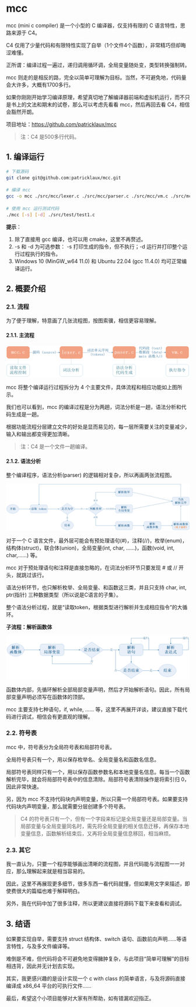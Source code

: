 # mcc

mcc (mini c compiler) 是一个小型的 C 编译器，仅支持有限的 C 语言特性，思路来源于 C4。

C4 仅用了少量代码和有限特性实现了自举（1个文件4个函数），非常精巧但却晦涩难懂。

正所谓：编译过程一遍过，递归调用循环调，全局变量随处变，类型转换强制转。

mcc 则走的是相反的路，完全以简单可理解为目标。当然，不可避免地，代码量会大许多，大概有1700多行。

如果你刚刚开始学习编译原理，希望真切地了解编译器前端和虚拟机运行，而不只是书上的文法和期末的试卷，那么可以考虑先看看 mcc，然后再回去看 C4，相信会豁然开朗。

项目地址：https://github.com/patricklaux/mcc

> 注：C4 是500多行代码。

## 1. 编译运行

```bash
# 下载源码
git clone git@github.com:patricklaux/mcc.git

# 编译 mcc
gcc -o mcc ./src/mcc/lexer.c ./src/mcc/parser.c ./src/mcc/vm.c ./src/mcc/mcc.c

# 使用 mcc 运行测试代码
./mcc [-s] [-d] ./src/test/test1.c
```

**提示**：

1. 除了直接用 gcc 编译，也可以用 cmake，这里不再赘述。
2. -s 和 -d 为可选参数： -s 打印生成的指令，但不执行；-d 运行并打印整个运行过程执行的指令。
3. Windows 10 (MinGW_w64 11.0) 和 Ubuntu 22.04 (gcc 11.4.0) 均可正常编译运行。

## 2. 概要介绍



### 2.1. 流程

为了便于理解，特意画了几张流程图，按图索骥，相信更容易理解。

#### 2.1.1. 主流程

![主流程](doc/images/main_flow.png)

mcc 将整个编译运行过程拆分为 4 个主要文件，具体流程和相应功能如上图所示。

我们也可以看到，mcc 的编译过程是分为两趟，词法分析是一趟，语法分析和代码生成是一趟。

根据功能流程分层建立文件的好处是显而易见的，每一层所需要关注的变量减少，输入和输出都变得更加清晰。

> 注：C4 是一个文件一趟编译。

#### 2.1.2. 语法分析

整个编译程序，语法分析(parser) 的逻辑相对复杂，所以再画两张流程图。

![image-20250718164548246](doc/images/parser_flow.png)

对于一个 C 语言文件，最外层可能会有预处理语句(#)，注释(//)，枚举(enum)，结构体(struct)，联合体(union)，全局变量(int, char, ……)，函数(void, int, char,……) 等。

mcc 对于预处理语句和注释是直接忽略的，在词法分析环节只要发现 # 或 // 开头，就跳过该行。

语法分析环节，也只解析枚举、全局变量、和函数这三类，并且只支持 char, int, ptr(指针) 三种数据类型（所以说是C语言的子集）。

整个语法分析过程，就是“读取token，根据类型进行解析并生成相应指令”的大循环。

**子流程：解析函数体**

![image-20250718164657224](doc/images/func_body_flow.png)

函数体内部，先循环解析全部局部变量声明，然后才开始解析语句。因此，所有局部变量声明必须写在函数体的顶部。

mcc 主要支持七种语句，if, while, …… 等，这里不再展开详谈，建议直接下载代码进行调试，相信会有更直观的理解。

### 2.2. 符号表

mcc 中，符号表分为全局符号表和局部符号表。

全局符号表只有一个，用以保存枚举名、全局变量名和函数名信息。

局部符号表同样只有一个，用以保存函数参数名和本地变量名信息。每当一个函数解析完毕，就会将局部符号表中的信息清除。局部符号表清除操作是将索引归 0，因此非常快速。

另，因为 mcc 不支持代码块内声明变量，所以只需一个局部符号表。如果要支持代码块内声明变量，那么就需要分层创建多个符号表。

> C4 的符号表只有一个，但有一个字段来标记是全局变量还是局部变量。当局部变量与全局变量同名时，需先将全局变量的相关信息迁移，再保存本地变量信息，函数解析结束后，又再将全局变量信息移回，相当麻烦。

### 2.3. 其它

我一直认为，只要一个程序能够画出清晰的流程图，并且代码能与流程图一一对应，那么理解起来就是相当容易的。

因此，这里不再展现更多细节，很多东西一看代码就懂，但如果用文字来描述，即使费很大的篇幅也难于解释明白。

另外，我在代码中加了很多注释，所以更建议直接将源码下载下来查看和调试。

## 3. 结语
如果要实现自举，需要支持 struct 结构体、switch 语句、函数前向声明……等语言特性，与及多文件编译等。

难倒是不难，但代码将会不可避免地变得臃肿复杂，与此项目“简单可理解”的目标相违背，因此并无计划去实现。

其实，我更感兴趣的是设计实现一个 c with class 的简单语言，与及将源码直接编译成 x86_64 平台的可执行文件……

最后，希望这个小项目能够对大家有所帮助，如有错漏欢迎指正。